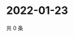 # 2022-01-23

共 0 条

<!-- BEGIN WEIBO -->
<!-- 最后更新时间 Sun Jan 23 2022 04:13:41 GMT+0800 (China Standard Time) -->

<!-- END WEIBO -->

